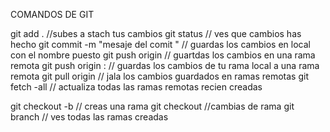 COMANDOS DE GIT

git add . //subes a stach tus cambios
git status // ves que cambios has hecho
git commit -m "mesaje del comit " // guardas los cambios en local con el nombre puesto
git push origin <rama local> // guartdas los cambios en una rama remota
git push origin <rama local>:<rama remota> // guardas los cambios de tu rama local a una rama remota
git pull origin <rama remota> // jala los cambios guardados en ramas remotas
git fetch -all // actualiza todas las ramas remotas recien creadas

git checkout -b <nombre de rama> // creas una rama
git checkout <nombre rama> //cambias de rama
git branch  // ves todas las ramas creadas
